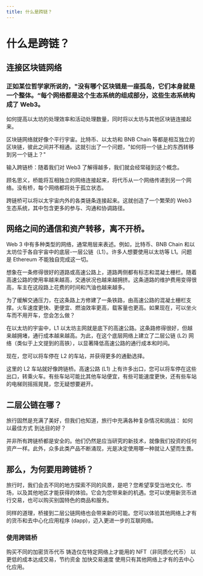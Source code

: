 ```yaml
---
title: 什么是跨链？
---
```

# 什么是跨链？

## 连接区块链网络
<h3>正如某位哲学家所说的，"没有哪个区块链是一座孤岛，它们本身就是一个整体。“每个网络都是这个生态系统的组成部分，这些生态系统构成了 Web3。</h3>
如何提高以太坊的处理效率和活动处理数量，同时将以太坊与其他区块链连接起来。

区块链网络就好像个平行宇宙。比特币、以太坊和 BNB Chain 等都是相互独立的区块链，彼此之间并不相通。这就引出了一个问题，"如何将一个链上的东西转移到另一个链上？"

输入跨链桥：随着我们对 Web3 了解得越多，我们就会经常碰到这个概念。

顾名思义，桥能将互相独立的网络连接起来，将代币从一个网络传递到另一个网络。没有桥，每个网络都将处于孤立状态。

跨链桥可以将以太宇宙内外的各类链条连接起来。这就创造了一个繁荣的 Web3 生态系统，其中包含更多的参与、沟通和协调路径。

## 网络之间的通信和资产转移，离不开桥。

Web 3 中有多种类型的网络，通常用层来表述。例如，比特币、BNB Chain 和以太坊位于各自宇宙中的底层-一层公链（L1）。许多人想要使用以太坊等 L1。问题是 Ethereum 不能独自完成这一切。

想象在一条修得很好的道路或高速公路上，道路两侧都有标志和混凝土栅栏。随着高速公路的使用率越来越高，交通状况也越来越拥挤。这条道路的维护费用变得很高，车主在这段路上花费的时间和汽油也越来越多。

为了缓解交通压力，在这条路上方修建了一条铁路，由高速公路的混凝土栅栏支撑。火车速度更快、更便宜、燃油效率更高，载客量也更高。如果现在，可以坐火车而不用开车，您会怎么做？

在以太坊的宇宙中，L1 以太坊主网就是底下的高速公路。这条路修得很好，但越来越拥堵，通行成本越来越高。为此，在这个底层网络上建立了二层公链 (L2) 网络（类似于上文提到的高铁），以显著降低高速公路的通行成本和时间。

现在，您可以将车停在 L2 的车站，并获得更多的通勤选择。

这里的 L2 车站就好像跨链桥。高速公路 (L1) 上有许多出口，您可以将车停在这些出口，转乘火车。有些车站可能比其他车站便宜，有些可能速度更快，还有些车站的电梯则摇摇晃晃，您无疑想要避开。

## 二层公链在哪？

旅行固然是充满了美好，但我们也知道，旅行中充满各种复杂情况和挑战： 如何以最佳方式 到达目的好？

并非所有跨链桥都是安全的。他们仍然是应当研究的新技术，就像我们投资的任何资产一样。此外，众多此类产品不断涌现，光是决定使用哪一种就让人望而生畏。

## 那么，为何要用跨链桥？

旅行时，我们会去不同的地方探索不同的风景，是吧？您希望享受当地文化、市场，以及其他地区才能获得的体验。它会为您带来新的机遇。您可以使用新货币进行交易，也可以购买别国特色的商品和服务。

同样的道理，桥接到二层公链网络也会带来新的可能。您可以体验其他网络上才有的货币和去中心化应用程序 (dapp)，迈入更进一步的互联网络。

### 使用跨链桥
购买不同的加密货币代币
铸造仅在特定网络上才能用的 NFT（非同质化代币）
以更低的成本达成交易，节约资金
加快交易速度
使用只有其他网络上才有的去中心化应用。



